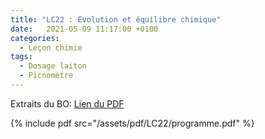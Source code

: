 ```yaml
---
title: "LC22 : Evolution et équilibre chimique"
date:   2021-05-09 11:17:00 +0100
categories:
  - Leçon chimie
tags:
  - Dosage laiton
  - Picnomètre
---
```

Extraits du BO: [Lien du PDF](/assets/pdf/LC22/programme.pdf)

{% include pdf src="/assets/pdf/LC22/programme.pdf" %}
